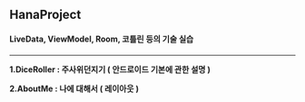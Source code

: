 ## HanaProject
#### LiveData, ViewModel, Room, 코틀린 등의 기술 실습
---

**1.DiceRoller : 주사위던지기 ( 안드로이드 기본에 관한 설명 )**

**2.AboutMe : 나에 대해서 ( 레이아웃 )**